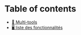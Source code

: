 # Table of contents

* [📌 Multi-tools](README.md)
* [🖥 liste des fonctionnalités](liste-des-fonctionnalites.md)
